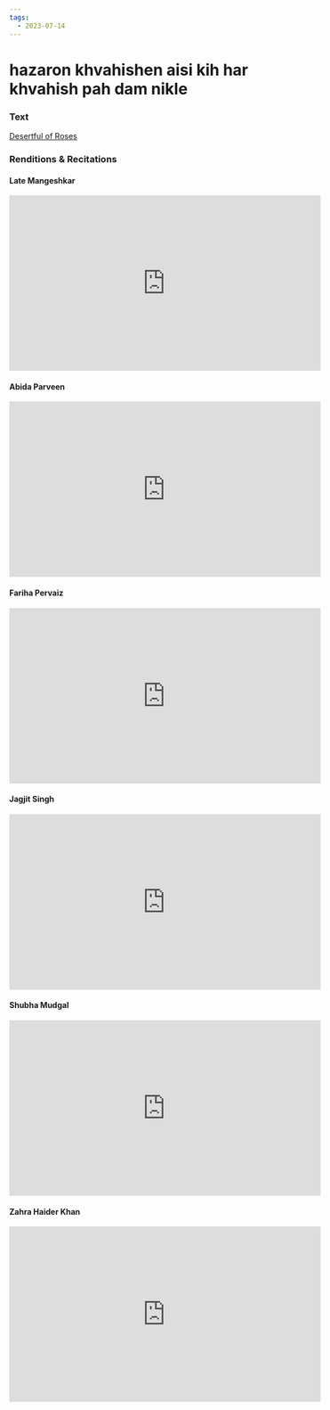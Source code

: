 ```yaml
---
tags:
  - 2023-07-14
---
```

# hazaron khvahishen aisi kih har khvahish pah dam nikle

### Text
[Desertful of Roses](http://www.columbia.edu/itc/mealac/pritchett/00ghalib/219/index_219.html)

### Renditions & Recitations

#### Late Mangeshkar

<iframe width="560" height="315" src="https://www.youtube.com/embed/Rv1dSU6FVJg" title="YouTube video player" frameborder="0" allow="accelerometer; autoplay; clipboard-write; encrypted-media; gyroscope; picture-in-picture" allowfullscreen></iframe>

#### Abida Parveen

<iframe width="560" height="315" src="https://www.youtube.com/embed/Hc_CL_hiles" title="YouTube video player" frameborder="0" allow="accelerometer; autoplay; clipboard-write; encrypted-media; gyroscope; picture-in-picture" allowfullscreen></iframe>

#### Fariha Pervaiz

<iframe width="560" height="315" src="https://www.youtube.com/embed/9RZZ0FDmmDI" title="YouTube video player" frameborder="0" allow="accelerometer; autoplay; clipboard-write; encrypted-media; gyroscope; picture-in-picture" allowfullscreen></iframe>

#### Jagjit Singh

<iframe width="560" height="315" src="https://www.youtube.com/embed/OVh7gOhiJig" title="YouTube video player" frameborder="0" allow="accelerometer; autoplay; clipboard-write; encrypted-media; gyroscope; picture-in-picture" allowfullscreen></iframe>

#### Shubha Mudgal

<iframe width="560" height="315" src="https://www.youtube.com/embed/8Ky2istP1aM" title="YouTube video player" frameborder="0" allow="accelerometer; autoplay; clipboard-write; encrypted-media; gyroscope; picture-in-picture" allowfullscreen></iframe>

#### Zahra Haider Khan

<iframe width="560" height="315" src="https://www.youtube.com/embed/x25oaRFRSFo" title="YouTube video player" frameborder="0" allow="accelerometer; autoplay; clipboard-write; encrypted-media; gyroscope; picture-in-picture" allowfullscreen></iframe>


